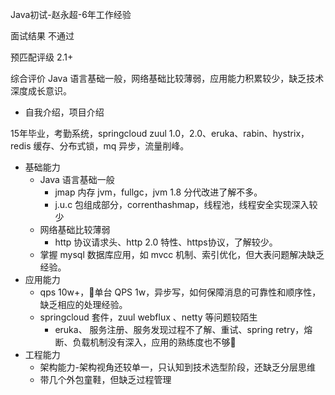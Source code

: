 
Java初试-赵永超-6年工作经验

面试结果 不通过

预匹配评级 2.1+

综合评价
Java 语言基础一般，网络基础比较薄弱，应用能力积累较少，缺乏技术深度成长意识。

* 自我介绍，项目介绍
  
15年毕业，考勤系统，springcloud zuul 1.0，2.0、eruka、rabin、hystrix，redis 缓存、分布式锁，mq 异步，流量削峰。

* 基础能力
  * Java 语言基础一般
    * jmap 内存 jvm，fullgc，jvm 1.8 分代改进了解不多。
    * j.u.c 包组成部分，correnthashmap，线程池，线程安全实现深入较少
  * 网络基础比较薄弱
    * http 协议请求头、http 2.0 特性、https协议，了解较少。
  * 掌握 mysql 数据库应用，如 mvcc 机制、索引优化，但大表问题解决缺乏经验。
* 应用能力
  * qps 10w+，单台 QPS 1w，异步写，如何保障消息的可靠性和顺序性，缺乏相应的处理经验。
  * springcloud 套件，zuul webflux 、netty 等问题较陌生
    * eruka、 服务注册、服务发现过程不了解、重试、spring retry，熔断、负载机制没有深入，应用的熟练度也不够
* 工程能力
  * 架构能力-架构视角还较单一，只认知到技术选型阶段，还缺乏分层思维
  * 带几个外包童鞋，但缺乏过程管理








